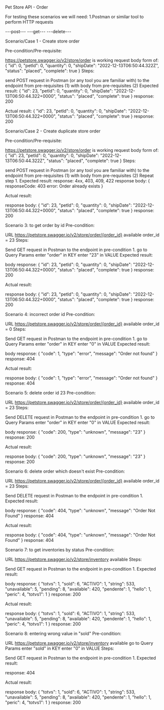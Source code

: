 Pet Store API - Order

For testing these scenarios we will need: 1.Postman or similar tool to perform HTTP requests

---post---
---get---
---delete---

Scenario/Case 1 - Create store order

Pre-condition/Pre-requisite:

https://petstore.swagger.io/v2/store/order is working
request body form of: { "id": 0, "petId": 0, "quantity": 0, "shipDate": "2022-12-13T06:50:44.322Z", "status": "placed", "complete": true }
Steps:

send POST request in Postman (or any tool you are familiar with) to the endpoint from pre-requisites (1) with body from pre-requisites (2)
Expected result: { "id": 23, "petId": 0, "quantity": 0, "shipDate": "2022-12-13T06:50:44.322+0000", "status": "placed", "complete": true } response: 200

Actual result: { "id": 23, "petId": 0, "quantity": 0, "shipDate": "2022-12-13T06:50:44.322+0000", "status": "placed", "complete": true } response: 200

Scenario/Case 2 - Create duplicate store order

Pre-condition/Pre-requisite:

https://petstore.swagger.io/v2/store/order is working
request body form of: { "id": 23, "petId": 0, "quantity": 0, "shipDate": "2022-12-13T06:50:44.322Z", "status": "placed", "complete": true }
Steps:

send POST request in Postman (or any tool you are familiar with) to the endpoint from pre-requisites (1) with body from pre-requisites (2)
Repeat step 1.
Expected result: response: 4xx, 403, 409, 422 response body: { responseCode: 403 error: Order already exists }

Actual result:

response body: { "id": 23, "petId": 0, "quantity": 0, "shipDate": "2022-12-13T06:50:44.322+0000", "status": "placed", "complete": true } response: 200

Scenario 3: to get order by id Pre-condition:

URL https://petstore.swagger.io/v2/store/order/{order_id} available
order_id = 23
Steps:

Send GET request in Postman to the endpoint in pre-condition 1.
go to Query Params
enter "order" in KEY
enter "23" in VALUE
Expected result:

body response: { "id": 23, "petId": 0, "quantity": 0, "shipDate": "2022-12-13T06:50:44.322+0000", "status": "placed", "complete": true } response: 200

Actual result:

response body: { "id": 23, "petId": 0, "quantity": 0, "shipDate": "2022-12-13T06:50:44.322+0000", "status": "placed", "complete": true } response: 200

Scenario 4: incorrect order id Pre-condition:

URL https://petstore.swagger.io/v2/store/order/{order_id} available
order_id = 0
Steps:

Send GET request in Postman to the endpoint in pre-condition 1.
go to Query Params
enter "order" in KEY
enter "0" in VALUE
Expected result:

body response: { "code": 1, "type": "error", "message": "Order not found" } response: 404

Actual result:

response body: { "code": 1, "type": "error", "message": "Order not found" } response: 404

Scenario 5: delete order id 23 Pre-condition:

URL https://petstore.swagger.io/v2/store/order/{order_id} available
order_id = 23
Steps:

Send DELETE request in Postman to the endpoint in pre-condition 1.
go to Query Params
enter "order" in KEY
enter "0" in VALUE
Expected result:

body response: { "code": 200, "type": "unknown", "message": "23" } response: 200

Actual result:

response body: { "code": 200, "type": "unknown", "message": "23" } response: 200

Scenario 6: delete order which doesn't exist Pre-condition:

URL https://petstore.swagger.io/v2/store/order/{order_id} available
order_id = 23
Steps:

Send DELETE request in Postman to the endpoint in pre-condition 1.
Expected result:

body response: { "code": 404, "type": "unknown", "message": "Order Not Found" } response: 404

Actual result:

response body: { "code": 404, "type": "unknown", "message": "Order Not Found" } response: 404

Scenario 7: to get inventories by status Pre-condition:

URL https://petstore.swagger.io/v2/store/inventory available
Steps:

Send GET request in Postman to the endpoint in pre-condition 1.
Expected result:

body response: { "totvs": 1, "sold": 6, "ACTIVO": 1, "string": 533, "unavailable": 5, "pending": 8, "available": 420, "pendente": 1, "hello": 1, "peric": 4, "totvs1": 1 } response: 200

Actual result:

response body: { "totvs": 1, "sold": 6, "ACTIVO": 1, "string": 533, "unavailable": 5, "pending": 8, "available": 420, "pendente": 1, "hello": 1, "peric": 4, "totvs1": 1 } response: 200

Scenario 8: entering wrong value in "sold" Pre-condition:

URL https://petstore.swagger.io/v2/store/inventory available
go to Query Params
enter "sold" in KEY
enter "0" in VALUE
Steps:

Send GET request in Postman to the endpoint in pre-condition 1.
Expected result:

response: 404

Actual result:

response body: { "totvs": 1, "sold": 6, "ACTIVO": 1, "string": 533, "unavailable": 5, "pending": 8, "available": 420, "pendente": 1, "hello": 1, "peric": 4, "totvs1": 1 } response: 200